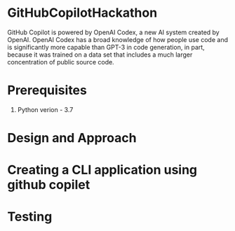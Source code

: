 # GitHubCopilotHackathon
GitHub Copilot is powered by OpenAI Codex, a new AI system created by OpenAI. OpenAI Codex has a broad knowledge of how people use code and is significantly more capable than GPT-3 in code generation, in part, because it was trained on a data set that includes a much larger concentration of public source code.


# Prerequisites 

1. Python verion - 3.7

# Design and Approach 

# Creating a CLI application using github copilet

# Testing 